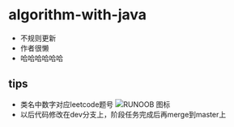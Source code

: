 # algorithm-with-java
- 不规则更新
- 作者很懒
- 哈哈哈哈哈哈
## tips
- 类名中数字对应leetcode题号
![RUNOOB 图标](https://timgsa.baidu.com/timg?image&quality=80&size=b9999_10000&sec=1590334427515&di=4278abe3a1518e5ce11d2f5ad9f41457&imgtype=0&src=http%3A%2F%2Fimg.mp.sohu.com%2Fupload%2F20170807%2F4f091a352c7345d1ab4d66a9b93b380e_th.png)
- 以后代码修改在dev分支上，阶段任务完成后再merge到master上
